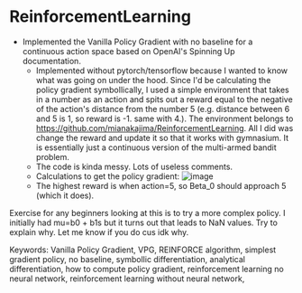 # ReinforcementLearning

- Implemented the Vanilla Policy Gradient with no baseline for a continuous action space based on OpenAI's Spinning Up documentation. 
  - Implemented without pytorch/tensorflow because I wanted to know what was going on under the hood. Since I'd be calculating the policy gradient symbollically, I used a simple environment that takes in a number as an action and spits out a reward equal to the negative of the action's distance from the number 5 (e.g. distance between 6 and 5 is 1, so reward is -1. same with 4.). The environment belongs to https://github.com/mianakajima/ReinforcementLearning. All I did was change the reward and update it so that it works with gymnasium. It is essentially just a continuous version of the multi-armed bandit problem.
  - The code is kinda messy. Lots of useless comments.
  - Calculations to get the policy gradient:
![image](https://github.com/user-attachments/assets/949ecce1-be88-446a-8531-15b70c4fed03)
  - The highest reward is when action=5, so Beta_0 should approach 5 (which it does).

Exercise for any beginners looking at this is to try a more complex policy. I initially had mu=b0 + b1s but it turns out that leads to NaN values. Try to explain why. Let me know if you do cus idk why.


Keywords: Vanilla Policy Gradient, VPG, REINFORCE algorithm, simplest gradient policy, no baseline, symbollic differentiation, analytical differentiation, how to compute policy gradient, reinforcement learning no neural network, reinforcement learning without neural network,
